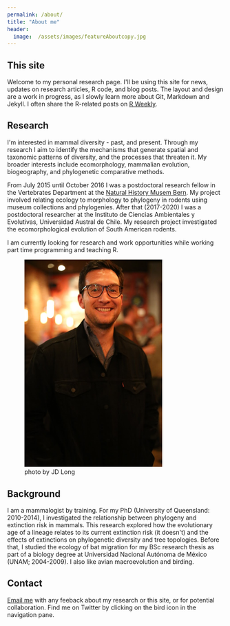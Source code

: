 ```yaml
---
permalink: /about/
title: "About me"
header:
  image:  /assets/images/featureAboutcopy.jpg
---  
```



## This site
Welcome to my personal research page. I'll be using this site for news, updates on research articles, R code, and blog posts. The layout and design are a work in progress, as I slowly learn more about Git, Markdown and Jekyll. I often share the R-related posts on [R Weekly](https://rweekly.org).

## Research

I'm interested in mammal diversity - past, and present. Through my research I aim to identify the mechanisms that generate spatial and taxonomic patterns of diversity, and the processes that threaten it. My broader interests include ecomorphology, mammalian evolution, biogeography, and phylogenetic comparative methods. 

From July 2015 until October 2016 I was a postdoctoral research fellow in the Vertebrates Department at the [Natural History Musem Bern](https://www.nmbe.ch/en). My project involved relating ecology to morphology to phylogeny in rodents using museum collections and phylogenies. After that (2017-2020) I was a postdoctoral researcher at the Instituto de Ciencias Ambientales y Evolutivas, Universidad Austral de Chile. My research project investigated the ecomorphological evolution of South American rodents. 

I am currently looking for research and work opportunities while working part time programming and teaching R.

<figure>
    <a href="/assets/images/luisdrst.JPG"><img src="/assets/images/luisdrst.JPG" width= "320"></a>
        <figcaption>photo by JD Long</figcaption>
</figure>

## Background

I am a mammalogist by training. For my PhD (University of Queensland: 2010-2014), I investigated the relationship between phylogeny and extinction risk in mammals. This research explored how the evolutionary age of a lineage relates to its current extinction risk (it doesn't) and the effects of extinctions on phylogenetic diversity and tree topologies. Before that, I studied the ecology of bat migration for my BSc research thesis as part of a biology degree at Universidad Nacional Autónoma de México (UNAM; 2004-2009). I also like avian macroevolution and birding.

## Contact 

[Email me](mailto:luisd@ciencias.unam.mx) with any feeback about my research or this site, or for potential collaboration. Find me on Twitter by clicking on the bird icon in the navigation pane.






